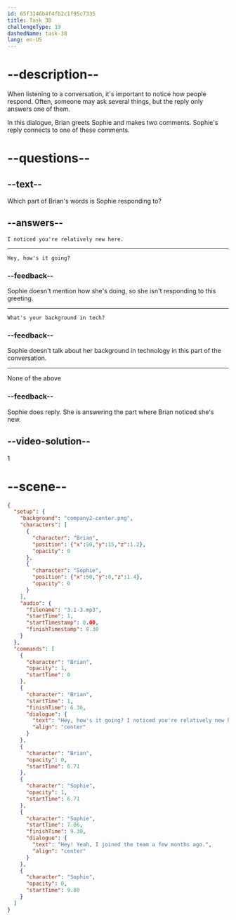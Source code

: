 ```yaml
---
id: 65f3146b4f4fb2c1f95c7335
title: Task 38
challengeType: 19
dashedName: task-38
lang: en-US
---
```


<!-- (Audio) Brian: Hey, how's it going? I noticed you're relatively new here. What's your background in tech?
Sophie: Hey! Yeah, I joined the team a few months ago. -->

# --description--

When listening to a conversation, it's important to notice how people respond. Often, someone may ask several things, but the reply only answers one of them.

In this dialogue, Brian greets Sophie and makes two comments. Sophie's reply connects to one of these comments.

# --questions--

## --text--

Which part of Brian's words is Sophie responding to?

## --answers--

`I noticed you're relatively new here.`

---

`Hey, how's it going?`

### --feedback--

Sophie doesn't mention how she's doing, so she isn't responding to this greeting.

---

`What's your background in tech?`

### --feedback--

Sophie doesn't talk about her background in technology in this part of the conversation.

---

None of the above

### --feedback--

Sophie does reply. She is answering the part where Brian noticed she's new.

## --video-solution--

1

# --scene--

```json
{
  "setup": {
    "background": "company2-center.png",
    "characters": [
      {
        "character": "Brian",
        "position": {"x":50,"y":15,"z":1.2},
        "opacity": 0
      },
      {
        "character": "Sophie",
        "position": {"x":50,"y":0,"z":1.4},
        "opacity": 0
      }
    ],
    "audio": {
      "filename": "3.1-3.mp3",
      "startTime": 1,
      "startTimestamp": 0.00,
      "finishTimestamp": 8.30
    }
  },
  "commands": [
    {
      "character": "Brian",
      "opacity": 1,
      "startTime": 0
    },
    {
      "character": "Brian",
      "startTime": 1,
      "finishTime": 6.36,
      "dialogue": {
        "text": "Hey, how's it going? I noticed you're relatively new here. What's your background in tech?",
        "align": "center"
      }
    },
    {
      "character": "Brian",
      "opacity": 0,
      "startTime": 6.71
    },
    {
      "character": "Sophie",
      "opacity": 1,
      "startTime": 6.71
    },
    {
      "character": "Sophie",
      "startTime": 7.06,
      "finishTime": 9.30,
      "dialogue": {
        "text": "Hey! Yeah, I joined the team a few months ago.",
        "align": "center"
      }
    },
    {
      "character": "Sophie",
      "opacity": 0,
      "startTime": 9.80
    }
  ]
}
```
